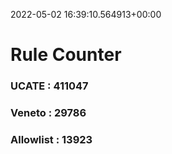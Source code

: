2022-05-02 16:39:10.564913+00:00
# Rule Counter 
 ### UCATE : 411047

 ### Veneto : 29786

 ### Allowlist : 13923